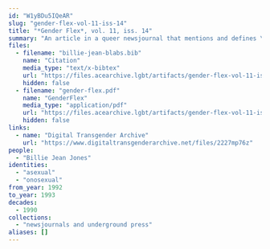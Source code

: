 ```yaml
---
id: "W1yBDu5IQeAR"
slug: "gender-flex-vol-11-iss-14"
title: "*Gender Flex*, vol. 11, iss. 14"
summary: "An article in a queer newsjournal that mentions and defines \"asexual\" and \"onosexual\""
files:
  - filename: "billie-jean-blabs.bib"
    name: "Citation"
    media_type: "text/x-bibtex"
    url: "https://files.acearchive.lgbt/artifacts/gender-flex-vol-11-iss-14/billie-jean-blabs.bib"
    hidden: false
  - filename: "gender-flex.pdf"
    name: "GenderFlex"
    media_type: "application/pdf"
    url: "https://files.acearchive.lgbt/artifacts/gender-flex-vol-11-iss-14/gender-flex.pdf"
    hidden: false
links:
  - name: "Digital Transgender Archive"
    url: "https://www.digitaltransgenderarchive.net/files/2227mp76z"
people:
  - "Billie Jean Jones"
identities:
  - "asexual"
  - "onosexual"
from_year: 1992
to_year: 1993
decades:
  - 1990
collections:
  - "newsjournals and underground press"
aliases: []
---
```

